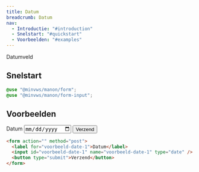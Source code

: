 ```yaml
---
title: Datum
breadcrumb: Datum
nav:
  - Introductie: "#introduction"
  - Snelstart: "#quickstart"
  - Voorbeelden: "#examples"
---
```


<p id="introduction">Datumveld</p>

<h2 id="quickstart">Snelstart</h2>

```css
@use "@minvws/manon/form";
@use "@minvws/manon/form-input";
```

<h2 id="examples">Voorbeelden</h2>

<form action="" method="post">
  <label for="voorbeeld-date-1">Datum</label>
  <input id="voorbeeld-date-1" name="voorbeeld-date-1" type="date" />
  <button type="submit">Verzend</button>
</form>

```html
<form action="" method="post">
  <label for="voorbeeld-date-1">Datum</label>
  <input id="voorbeeld-date-1" name="voorbeeld-date-1" type="date" />
  <button type="submit">Verzend</button>
</form>
```
